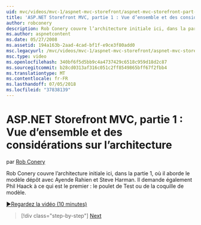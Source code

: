 ```yaml
---
uid: mvc/videos/mvc-1/aspnet-mvc-storefront/aspnet-mvc-storefront-part-1-architectural-discussion-and-overview
title: 'ASP.NET Storefront MVC, partie 1 : Vue d’ensemble et des considérations sur l’architecture | Microsoft Docs'
author: robconery
description: Rob Conery couvre l’architecture initiale ici, dans la partie 1, où il aborde le modèle dépôt avec Ayende Rahien et Steve Harman. Il demande également Phil...
ms.author: aspnetcontent
ms.date: 05/27/2008
ms.assetid: 194a163b-2aad-4cad-bf1f-e9ce3f80add0
msc.legacyurl: /mvc/videos/mvc-1/aspnet-mvc-storefront/aspnet-mvc-storefront-part-1-architectural-discussion-and-overview
msc.type: video
ms.openlocfilehash: 340bf6f5d5bb9c4a4737429c6518c959d18d2c87
ms.sourcegitcommit: b28cd0313af316c051c2ff8549865bff67f2fbb4
ms.translationtype: MT
ms.contentlocale: fr-FR
ms.lasthandoff: 07/05/2018
ms.locfileid: "37838139"
---
```

<a name="aspnet-mvc-storefront-part-1-architectural-discussion-and-overview"></a>ASP.NET Storefront MVC, partie 1 : Vue d’ensemble et des considérations sur l’architecture
====================
par [Rob Conery](https://github.com/robconery)

Rob Conery couvre l’architecture initiale ici, dans la partie 1, où il aborde le modèle dépôt avec Ayende Rahien et Steve Harman. Il demande également Phil Haack à ce qui est le premier : le poulet de Test ou de la coquille de modèle.

[&#9654;Regardez la vidéo (10 minutes)](https://channel9.msdn.com/Blogs/ASP-NET-Site-Videos/aspnet-mvc-storefront-part-1-architectural-discussion-and-overview)

> [!div class="step-by-step"]
> [Next](aspnet-mvc-storefront-part-2-the-repository-pattern.md)
